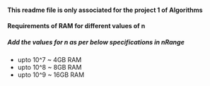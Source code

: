 ﻿#### This readme file is only associated for the project 1 of Algorithms

#### Requirements of RAM for different values of n
##### Add the values for n as per below specifications in nRange
- upto 10^7 ~ 4GB RAM
- upto 10^8 ~ 8GB RAM
- upto 10^9 ~ 16GB RAM





